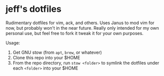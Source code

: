 # jeff's dotfiles
Rudimentary dotfiles for vim, ack, and others. Uses Janus to mod vim for now, but probably won't in the near future.
Really only intended for my own personal use, but feel free to fork it tweak it for your own purposes.

Usage:  
1. Get GNU stow (from `apt`, `brew`, or whatever)  
2. Clone this repo into your $HOME  
3. From the repo directory, run `stow <folder>` to symlink the dotfiles under each `<folder>` into your $HOME  
